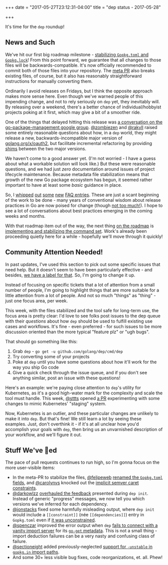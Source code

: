 +++
date = "2017-05-27T23:12:31-04:00"
title = "dep status - 2017-05-28"

+++

It's time for the `dep` roundup!

## News and Such

We've hit our first big roadmap milestone - [stabilizing `Gopkg.toml` and `Gopkg.lock`](https://github.com/golang/dep/issues/276)! From this point forward, we guarantee that all changes to those files will be backwards-compatible. It's now officially recommended to commit both of those files into your repository. The [meta PR](https://github.com/golang/dep/pull/644) also breaks existing files, of course, but it also has reasonably straightforward instructions for manually converting them. 

Ordinarily I avoid releases on Fridays, but I think the opposite approach makes more sense here. Even though we've warned people of this impending change, and not to rely seriously on `dep` yet, they inevitably will. By releasing over a weekend, there's a better chance of individual/hobbyist projects poking at it first, which may give a bit of a smoother ride.

One of the things that delayed hitting this release was [a conversation on the go-package-management google group](https://groups.google.com/forum/#!topic/go-package-management/fp2uBMf6kq4). [@zombiezen](https://github.com/zombiezen) and [@rakyll](https://github.com/rakyll) raised some entirely reasonable questions about how, in a `dep` world, they might release a new, backwards-incompatible major version of [golang.org/x/oauth2](https://golang.org/x/oauth2), but facilitate incremental refactoring by providing [shims](https://en.wikipedia.org/wiki/Shim_(computing)) between the two major versions.

We haven't come to a good answer yet. (I'm not worried - I have a guess about what a workable solution will look like.) But these were reasonable questions, and we had just _zero_ documentation around issues of project lifecycle maintenance. Because metadata file stabilization means that growth of the new Go package ecosystem has begun, it seemed rather important to have at least some _basic_ guidance in place.

So, I [whipped](https://github.com/golang/dep/blob/master/FAQ.md#how-do-i-roll-releases-that-dep-will-be-able-to-use) [out](https://github.com/golang/dep/blob/master/FAQ.md#how-does-dep-decide-what-version-of-a-dependency-to-use) [some](https://github.com/golang/dep/blob/master/FAQ.md#what-semver-version-should-i-use) [new](https://github.com/golang/dep/blob/master/FAQ.md#is-it-ok-to-make-backwards-incompatible-changes-now) [FAQ entries](https://github.com/golang/dep/blob/master/FAQ.md#my-dependers-dont-use-dep-yet-what-should-i-do). These are just a scant beginning of the work to be done - many years of conventional wisdom about release practices in Go are now poised for change (though [not too much!](https://github.com/golang/dep/blob/master/FAQ.md#is-it-ok-to-make-backwards-incompatible-changes-now)). I hope to see a lot of conversations about best practices emerging in the coming weeks and months.

With that roadmap item out of the way, the next thing [on the roadmap](https://github.com/golang/dep/wiki/Roadmap) is [implementing and stabilizing the command set](https://github.com/golang/dep/issues/277). Work's already been proceeding quietly here for a while - hopefully we'll move through it quickly!


## Community Attention Needed!

In past updates, I've used this section to pick out some specific issues that need help. But it doesn't seem to have been particularly effective - and besides, [we have a label for that](https://github.com/golang/dep/issues?q=is%3Aissue+is%3Aopen+label%3Ahelp-wanted). So, I'm going to change it up. 

Instead of focusing on specific tickets that a lot of attention from a small number of people, I'm going to highlight things that are more suitable for a little attention from a lot of people. And not so much "things" as "thing" - just one focus area, per week.

This week, with the files stabilized and the tool safe for long-term use, the focus area is pretty clear: I'd love to see folks post issues to the dep queue with their *questions* about how `dep` should be used to fulfill existing use cases and workflows. It's fine - even preferred - for such issues to be more discussion oriented than the more typical "feature plz" or "ugh bugs".

That should go something like this:

1. Grab `dep` - `go get -u github.com/golang/dep/cmd/dep`
2. Try converting some of your projects
3. Poke at `dep` until you have some questions about how it'll work for the way you ship Go code
4. Give a quick check through the issue queue, and if you don't see anything similar, post an issue with these questions!

Here's an example: we're paying close attention to `dep`'s utility for Kubernetes, as it's a good high-water mark for the complexity and scale the tool must handle. This week, [@sttts](https://github.com/sttts) opened [a PR](https://github.com/golang/dep/pull/638) experimenting with some changes to mimic Kubernetes' "staging" system.

Now, Kubernetes is an outlier, and these particular changes are unlikely to make it into `dep`. But that's fine! We still learn a lot by seeing these examples. Just, don't overthink it - if it's at all unclear how you'd accomplish your goals with `dep`, then bring us an unvarnished description of your workflow, and we'll figure it out.

## Stuff We've 🚢ed

The pace of pull requests continues to run high, so I'm gonna focus on the more user-visible items:

* In the meta-PR to stabilize the files, [@felipeweb](https://github.com/felipeweb) [renamed the `Gopkg.toml` fields](https://github.com/golang/dep/pull/538), and [@carolynvs](https://github.com/carolynvs) knocked out the [implicit semver caret constraints](https://github.com/golang/dep/pull/631).
* [@darkowlzz](https://github.com/darkowlzz) [overhauled the feedback](https://github.com/golang/dep/pull/512) presented during `dep init`. Instead of generic "progress" messages, we now tell you which versions we've inferred for each dependency.
* [@jonstacks](https://github.com/jonstacks) fixed some harmfully misleading output, where `dep init` would include a `[[constraint]]` (née `[[dependencies]]`) entry in `Gopkg.toml` even if [it was unconstrained](https://github.com/golang/dep/pull/585).
* [@spenczar](https://github.com/spenczar) improved the error output when `dep` [fails to  connect with a vanity import server](https://github.com/golang/dep/pull/561) for its [`go-get` metadata](https://golang.org/cmd/go/#hdr-Remote_import_paths). This is not a small thing - import deduction failures can be a very nasty and confusing class of failure.
* [@sectioneight](https://github.com/sectioneight) added previously-neglected [support for `-unstable` in `gopkg.in` import paths](https://github.com/golang/dep/pull/587).
* And some 30+ less visible bug fixes, code reorganizations, et. all. Phew!